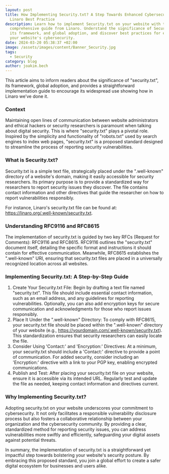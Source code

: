 ```yaml
---
layout: post
title: How Implementing Security.txt? A Step Towards Enhanced Cybersecurity, a
  Linaro Best Practice
description: Learn how to implement Security.txt on your website with this
  comprehensive guide from Linaro. Understand the significance of Security.txt,
  its framework, and global adoption, and discover best practices for enhancing
  your website's cybersecurity.
date: 2024-03-20 05:38:37 +02:00
image: /assets/images/content/Banner_Security.jpg
tags:
  - Security
category: blog
author: joakim.bech
---
```

This article aims to inform readers about the significance of "security.txt", its framework, global adoption, and provides a straightforward implementation guide to encourage its widespread use showing how in Linaro we’ve done it.

### Context

Maintaining open lines of communication between website administrators and ethical hackers or security researchers is paramount when talking about digital security. This is where "security.txt" plays a pivotal role. Inspired by the simplicity and functionality of "robots.txt" used by search engines to index web pages, "security.txt" is a proposed standard designed to streamline the process of reporting security vulnerabilities.



### What is Security.txt?

Security.txt is a simple text file, strategically placed under the ".well-known" directory of a website's domain, making it easily accessible for security researchers. Its primary purpose is to provide a standardized way for researchers to report security issues they discover. The file contains contact information and other directives that guide the researcher on how to report vulnerabilities responsibly.

For instance, Linaro's security.txt file can be found at: https://linaro.org/.well-known/security.txt.



### Understanding RFC9116 and RFC8615

The implementation of security.txt is guided by two key RFCs (Request for Comments): RFC9116 and RFC8615. RFC9116 outlines the "security.txt" document itself, detailing the specific format and instructions it should contain for effective communication. Meanwhile, RFC8615 establishes the ".well-known" URI, ensuring that security.txt files are placed in a universally recognized location across all websites.



### Implementing Security.txt: A Step-by-Step Guide

1. Create Your Security.txt File: Begin by drafting a text file named "security.txt". This file should include essential contact information, such as an email address, and any guidelines for reporting vulnerabilities. Optionally, you can also add encryption keys for secure communication and acknowledgments for those who report issues responsibly.
2. Place It Under the ".well-known" Directory: To comply with RFC8615, your security.txt file should be placed within the ".well-known" directory of your website (e.g., https://yourdomain.com/.well-known/security.txt). This standardization ensures that security researchers can easily locate the file.
3. Consider Using 'Contact:' and 'Encryption:' Directives: At a minimum, your security.txt should include a 'Contact:' directive to provide a point of communication. For added security, consider including an 'Encryption:' directive with a link to your PGP key, enabling encrypted communications.
4. Publish and Test: After placing your security.txt file on your website, ensure it is accessible via its intended URL. Regularly test and update the file as needed, keeping contact information and directives current.



### Why Implementing Security.txt?

Adopting security.txt on your website underscores your commitment to cybersecurity. It not only facilitates a responsible vulnerability disclosure process but also fosters a collaborative relationship between your organization and the cybersecurity community. By providing a clear, standardized method for reporting security issues, you can address vulnerabilities more swiftly and efficiently, safeguarding your digital assets against potential threats.

In summary, the implementation of security.txt is a straightforward yet impactful step towards bolstering your website's security posture. By embracing this proposed standard, you join a global effort to create a safer digital ecosystem for businesses and users alike.